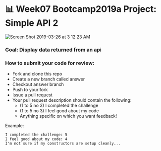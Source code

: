 # 📊 Week07 Bootcamp2019a Project: Simple API 2

![Screen Shot 2019-03-26 at 3 12 23 AM](https://user-images.githubusercontent.com/45410954/54977885-109cf300-4f75-11e9-8a38-bf0449b46d7f.png)

### Goal: Display data returned from an api

### How to submit your code for review:

- Fork and clone this repo
- Create a new branch called answer
- Checkout answer branch
- Push to your fork
- Issue a pull request
- Your pull request description should contain the following:
  - (1 to 5 no 3) I completed the challenge
  - (1 to 5 no 3) I feel good about my code
  - Anything specific on which you want feedback!

Example:
```
I completed the challenge: 5
I feel good about my code: 4
I'm not sure if my constructors are setup cleanly...
```

